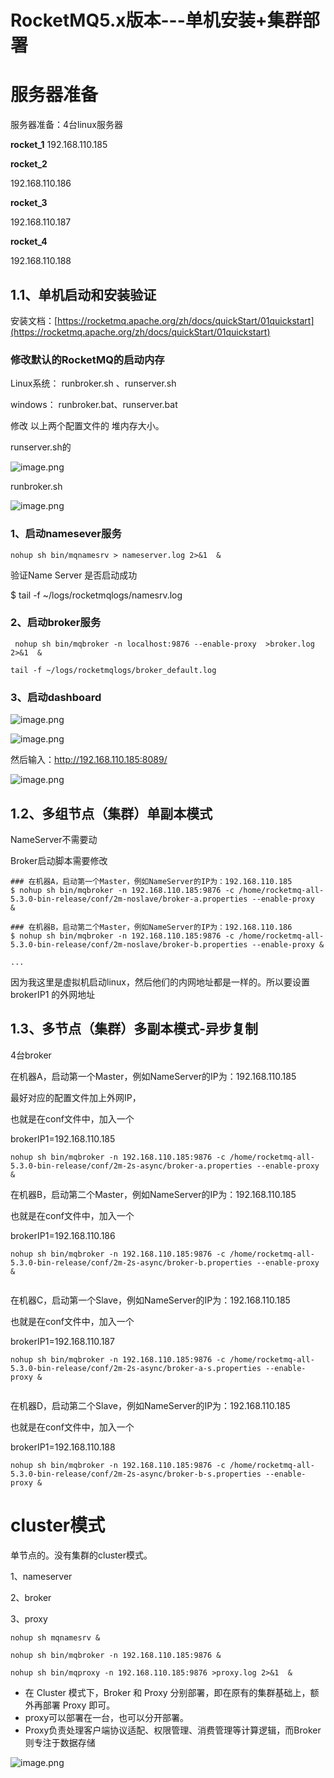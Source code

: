 # RocketMQ5.x版本---单机安装+集群部署

# 服务器准备

服务器准备：4台linux服务器

**rocket_1**
192.168.110.185

**rocket_2**

192.168.110.186

**rocket_3**

192.168.110.187

**rocket_4**

192.168.110.188

## 1.1、单机启动和安装验证

安装文档：[https://rocketmq.apache.org/zh/docs/quickStart/01quickstart](https://rocketmq.apache.org/zh/docs/quickStart/01quickstart)

### 修改默认的RocketMQ的启动内存

Linux系统：  runbroker.sh  、runserver.sh

windows：   runbroker.bat、runserver.bat

修改 以上两个配置文件的 堆内存大小。

runserver.sh的

![image.png](https://fynotefile.oss-cn-zhangjiakou.aliyuncs.com/fynote/fyfile/5983/1722316265030/82817a3bc7294461b35b75a10f2986cc.png)

runbroker.sh

![image.png](https://fynotefile.oss-cn-zhangjiakou.aliyuncs.com/fynote/fyfile/5983/1722316265030/e8b7ff515e9544f49600691859058b70.png)

### 1、启动namesever服务

```
nohup sh bin/mqnamesrv > nameserver.log 2>&1  &
```

验证Name Server 是否启动成功

$ tail -f ~/logs/rocketmqlogs/namesrv.log

### 2、启动broker服务

```
 nohup sh bin/mqbroker -n localhost:9876 --enable-proxy  >broker.log 2>&1  &
```

```
tail -f ~/logs/rocketmqlogs/broker_default.log
```

### 3、启动dashboard

![image.png](https://fynotefile.oss-cn-zhangjiakou.aliyuncs.com/fynote/fyfile/5983/1722316265030/5f93c3b897d745cebbbdeaffe30638af.png)

![image.png](https://fynotefile.oss-cn-zhangjiakou.aliyuncs.com/fynote/fyfile/5983/1722316265030/77b8d72518a945699512d12a31d26ce1.png)

然后输入：http://192.168.110.185:8089/

![image.png](https://fynotefile.oss-cn-zhangjiakou.aliyuncs.com/fynote/fyfile/5983/1722316265030/dc60643224564bf8a1774f84f747f968.png)

## 1.2、多组节点（集群）单副本模式

NameServer不需要动

Broker启动脚本需要修改

```
### 在机器A，启动第一个Master，例如NameServer的IP为：192.168.110.185
$ nohup sh bin/mqbroker -n 192.168.110.185:9876 -c /home/rocketmq-all-5.3.0-bin-release/conf/2m-noslave/broker-a.properties --enable-proxy  &
 
### 在机器B，启动第二个Master，例如NameServer的IP为：192.168.110.186
$ nohup sh bin/mqbroker -n 192.168.110.185:9876 -c /home/rocketmq-all-5.3.0-bin-release/conf/2m-noslave/broker-b.properties --enable-proxy &

...
```

因为我这里是虚拟机启动linux，然后他们的内网地址都是一样的。所以要设置brokerIP1 的外网地址

## 1.3、多节点（集群）多副本模式-异步复制

4台broker

在机器A，启动第一个Master，例如NameServer的IP为：192.168.110.185

最好对应的配置文件加上外网IP，

也就是在conf文件中，加入一个

brokerIP1=192.168.110.185

```
nohup sh bin/mqbroker -n 192.168.110.185:9876 -c /home/rocketmq-all-5.3.0-bin-release/conf/2m-2s-async/broker-a.properties --enable-proxy &
```

在机器B，启动第二个Master，例如NameServer的IP为：192.168.110.185

也就是在conf文件中，加入一个

brokerIP1=192.168.110.186

```
nohup sh bin/mqbroker -n 192.168.110.185:9876 -c /home/rocketmq-all-5.3.0-bin-release/conf/2m-2s-async/broker-b.properties --enable-proxy &
 
```

在机器C，启动第一个Slave，例如NameServer的IP为：192.168.110.185

也就是在conf文件中，加入一个

brokerIP1=192.168.110.187

```
nohup sh bin/mqbroker -n 192.168.110.185:9876 -c /home/rocketmq-all-5.3.0-bin-release/conf/2m-2s-async/broker-a-s.properties --enable-proxy &
 
```

在机器D，启动第二个Slave，例如NameServer的IP为：192.168.110.185

也就是在conf文件中，加入一个

brokerIP1=192.168.110.188

```
nohup sh bin/mqbroker -n 192.168.110.185:9876 -c /home/rocketmq-all-5.3.0-bin-release/conf/2m-2s-async/broker-b-s.properties --enable-proxy &
```

# cluster模式

单节点的。没有集群的cluster模式。

1、nameserver

2、broker

3、proxy

```
nohup sh mqnamesrv &
```

```
nohup sh bin/mqbroker -n 192.168.110.185:9876 &
```

```
nohup sh bin/mqproxy -n 192.168.110.185:9876 >proxy.log 2>&1  &
```



* 在 Cluster 模式下，Broker 和 Proxy 分别部署，即在原有的集群基础上，额外再部署 Proxy 即可。
* proxy可以部署在一台，也可以分开部署。
* Proxy负责处理客户端协议适配、权限管理、消费管理等计算逻辑，而Broker则专注于数据存储

![image.png](https://fynotefile.oss-cn-zhangjiakou.aliyuncs.com/fynote/fyfile/5983/1722316265030/5ab618d7f2a74d168618d88b5c76ffa7.png)
